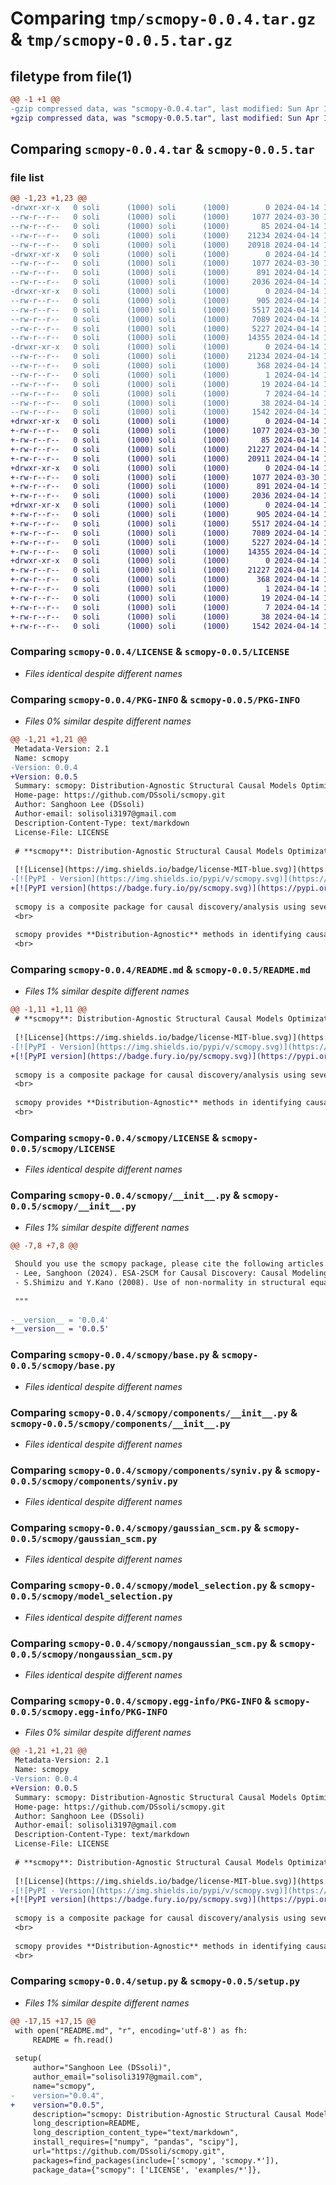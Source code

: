 # Comparing `tmp/scmopy-0.0.4.tar.gz` & `tmp/scmopy-0.0.5.tar.gz`

## filetype from file(1)

```diff
@@ -1 +1 @@
-gzip compressed data, was "scmopy-0.0.4.tar", last modified: Sun Apr 14 18:32:11 2024, max compression
+gzip compressed data, was "scmopy-0.0.5.tar", last modified: Sun Apr 14 18:38:10 2024, max compression
```

## Comparing `scmopy-0.0.4.tar` & `scmopy-0.0.5.tar`

### file list

```diff
@@ -1,23 +1,23 @@
-drwxr-xr-x   0 soli      (1000) soli      (1000)        0 2024-04-14 18:32:11.563721 scmopy-0.0.4/
--rw-r--r--   0 soli      (1000) soli      (1000)     1077 2024-03-30 13:55:39.000000 scmopy-0.0.4/LICENSE
--rw-r--r--   0 soli      (1000) soli      (1000)       85 2024-04-14 17:50:35.000000 scmopy-0.0.4/MANIFEST.in
--rw-r--r--   0 soli      (1000) soli      (1000)    21234 2024-04-14 18:32:11.563721 scmopy-0.0.4/PKG-INFO
--rw-r--r--   0 soli      (1000) soli      (1000)    20918 2024-04-14 18:30:50.000000 scmopy-0.0.4/README.md
-drwxr-xr-x   0 soli      (1000) soli      (1000)        0 2024-04-14 18:32:11.563721 scmopy-0.0.4/scmopy/
--rw-r--r--   0 soli      (1000) soli      (1000)     1077 2024-03-30 10:40:19.000000 scmopy-0.0.4/scmopy/LICENSE
--rw-r--r--   0 soli      (1000) soli      (1000)      891 2024-04-14 18:31:08.000000 scmopy-0.0.4/scmopy/__init__.py
--rw-r--r--   0 soli      (1000) soli      (1000)     2036 2024-04-14 17:43:02.000000 scmopy-0.0.4/scmopy/base.py
-drwxr-xr-x   0 soli      (1000) soli      (1000)        0 2024-04-14 18:32:11.563721 scmopy-0.0.4/scmopy/components/
--rw-r--r--   0 soli      (1000) soli      (1000)      905 2024-04-14 17:41:40.000000 scmopy-0.0.4/scmopy/components/__init__.py
--rw-r--r--   0 soli      (1000) soli      (1000)     5517 2024-04-14 17:42:11.000000 scmopy-0.0.4/scmopy/components/syniv.py
--rw-r--r--   0 soli      (1000) soli      (1000)     7089 2024-04-14 17:43:09.000000 scmopy-0.0.4/scmopy/gaussian_scm.py
--rw-r--r--   0 soli      (1000) soli      (1000)     5227 2024-04-14 17:43:16.000000 scmopy-0.0.4/scmopy/model_selection.py
--rw-r--r--   0 soli      (1000) soli      (1000)    14355 2024-04-14 17:43:56.000000 scmopy-0.0.4/scmopy/nongaussian_scm.py
-drwxr-xr-x   0 soli      (1000) soli      (1000)        0 2024-04-14 18:32:11.563721 scmopy-0.0.4/scmopy.egg-info/
--rw-r--r--   0 soli      (1000) soli      (1000)    21234 2024-04-14 18:32:11.000000 scmopy-0.0.4/scmopy.egg-info/PKG-INFO
--rw-r--r--   0 soli      (1000) soli      (1000)      368 2024-04-14 18:32:11.000000 scmopy-0.0.4/scmopy.egg-info/SOURCES.txt
--rw-r--r--   0 soli      (1000) soli      (1000)        1 2024-04-14 18:32:11.000000 scmopy-0.0.4/scmopy.egg-info/dependency_links.txt
--rw-r--r--   0 soli      (1000) soli      (1000)       19 2024-04-14 18:32:11.000000 scmopy-0.0.4/scmopy.egg-info/requires.txt
--rw-r--r--   0 soli      (1000) soli      (1000)        7 2024-04-14 18:32:11.000000 scmopy-0.0.4/scmopy.egg-info/top_level.txt
--rw-r--r--   0 soli      (1000) soli      (1000)       38 2024-04-14 18:32:11.563721 scmopy-0.0.4/setup.cfg
--rw-r--r--   0 soli      (1000) soli      (1000)     1542 2024-04-14 18:31:13.000000 scmopy-0.0.4/setup.py
+drwxr-xr-x   0 soli      (1000) soli      (1000)        0 2024-04-14 18:38:10.903802 scmopy-0.0.5/
+-rw-r--r--   0 soli      (1000) soli      (1000)     1077 2024-03-30 13:55:39.000000 scmopy-0.0.5/LICENSE
+-rw-r--r--   0 soli      (1000) soli      (1000)       85 2024-04-14 17:50:35.000000 scmopy-0.0.5/MANIFEST.in
+-rw-r--r--   0 soli      (1000) soli      (1000)    21227 2024-04-14 18:38:10.903802 scmopy-0.0.5/PKG-INFO
+-rw-r--r--   0 soli      (1000) soli      (1000)    20911 2024-04-14 18:36:07.000000 scmopy-0.0.5/README.md
+drwxr-xr-x   0 soli      (1000) soli      (1000)        0 2024-04-14 18:38:10.903802 scmopy-0.0.5/scmopy/
+-rw-r--r--   0 soli      (1000) soli      (1000)     1077 2024-03-30 10:40:19.000000 scmopy-0.0.5/scmopy/LICENSE
+-rw-r--r--   0 soli      (1000) soli      (1000)      891 2024-04-14 18:36:38.000000 scmopy-0.0.5/scmopy/__init__.py
+-rw-r--r--   0 soli      (1000) soli      (1000)     2036 2024-04-14 17:43:02.000000 scmopy-0.0.5/scmopy/base.py
+drwxr-xr-x   0 soli      (1000) soli      (1000)        0 2024-04-14 18:38:10.903802 scmopy-0.0.5/scmopy/components/
+-rw-r--r--   0 soli      (1000) soli      (1000)      905 2024-04-14 17:41:40.000000 scmopy-0.0.5/scmopy/components/__init__.py
+-rw-r--r--   0 soli      (1000) soli      (1000)     5517 2024-04-14 17:42:11.000000 scmopy-0.0.5/scmopy/components/syniv.py
+-rw-r--r--   0 soli      (1000) soli      (1000)     7089 2024-04-14 17:43:09.000000 scmopy-0.0.5/scmopy/gaussian_scm.py
+-rw-r--r--   0 soli      (1000) soli      (1000)     5227 2024-04-14 17:43:16.000000 scmopy-0.0.5/scmopy/model_selection.py
+-rw-r--r--   0 soli      (1000) soli      (1000)    14355 2024-04-14 17:43:56.000000 scmopy-0.0.5/scmopy/nongaussian_scm.py
+drwxr-xr-x   0 soli      (1000) soli      (1000)        0 2024-04-14 18:38:10.903802 scmopy-0.0.5/scmopy.egg-info/
+-rw-r--r--   0 soli      (1000) soli      (1000)    21227 2024-04-14 18:38:10.000000 scmopy-0.0.5/scmopy.egg-info/PKG-INFO
+-rw-r--r--   0 soli      (1000) soli      (1000)      368 2024-04-14 18:38:10.000000 scmopy-0.0.5/scmopy.egg-info/SOURCES.txt
+-rw-r--r--   0 soli      (1000) soli      (1000)        1 2024-04-14 18:38:10.000000 scmopy-0.0.5/scmopy.egg-info/dependency_links.txt
+-rw-r--r--   0 soli      (1000) soli      (1000)       19 2024-04-14 18:38:10.000000 scmopy-0.0.5/scmopy.egg-info/requires.txt
+-rw-r--r--   0 soli      (1000) soli      (1000)        7 2024-04-14 18:38:10.000000 scmopy-0.0.5/scmopy.egg-info/top_level.txt
+-rw-r--r--   0 soli      (1000) soli      (1000)       38 2024-04-14 18:38:10.903802 scmopy-0.0.5/setup.cfg
+-rw-r--r--   0 soli      (1000) soli      (1000)     1542 2024-04-14 18:36:42.000000 scmopy-0.0.5/setup.py
```

### Comparing `scmopy-0.0.4/LICENSE` & `scmopy-0.0.5/LICENSE`

 * *Files identical despite different names*

### Comparing `scmopy-0.0.4/PKG-INFO` & `scmopy-0.0.5/PKG-INFO`

 * *Files 0% similar despite different names*

```diff
@@ -1,21 +1,21 @@
 Metadata-Version: 2.1
 Name: scmopy
-Version: 0.0.4
+Version: 0.0.5
 Summary: scmopy: Distribution-Agnostic Structural Causal Models Optimization in Python
 Home-page: https://github.com/DSsoli/scmopy.git
 Author: Sanghoon Lee (DSsoli)
 Author-email: solisoli3197@gmail.com
 Description-Content-Type: text/markdown
 License-File: LICENSE
 
 # **scmopy**: Distribution-Agnostic Structural Causal Models Optimization in Python
 
 [![License](https://img.shields.io/badge/license-MIT-blue.svg)](https://github.com/DSsoli/scmopy/blob/main/LICENSE)
-[![PyPI - Version](https://img.shields.io/pypi/v/scmopy.svg)](https://pypi.org/project/scmopy/)
+[![PyPI version](https://badge.fury.io/py/scmopy.svg)](https://pypi.org/project/scmopy/)
 
 scmopy is a composite package for causal discovery/analysis using several **novel** types of Structural Causal Models Optimization algorithms.
 <br>
 
 scmopy provides **Distribution-Agnostic** methods in identifying causality; in other words, distributional assumptions in typical SCM/SEM such as satisfying the normality conditions are *not* required.
 <br>
```

### Comparing `scmopy-0.0.4/README.md` & `scmopy-0.0.5/README.md`

 * *Files 1% similar despite different names*

```diff
@@ -1,11 +1,11 @@
 # **scmopy**: Distribution-Agnostic Structural Causal Models Optimization in Python
 
 [![License](https://img.shields.io/badge/license-MIT-blue.svg)](https://github.com/DSsoli/scmopy/blob/main/LICENSE)
-[![PyPI - Version](https://img.shields.io/pypi/v/scmopy.svg)](https://pypi.org/project/scmopy/)
+[![PyPI version](https://badge.fury.io/py/scmopy.svg)](https://pypi.org/project/scmopy/)
 
 scmopy is a composite package for causal discovery/analysis using several **novel** types of Structural Causal Models Optimization algorithms.
 <br>
 
 scmopy provides **Distribution-Agnostic** methods in identifying causality; in other words, distributional assumptions in typical SCM/SEM such as satisfying the normality conditions are *not* required.
 <br>
```

### Comparing `scmopy-0.0.4/scmopy/LICENSE` & `scmopy-0.0.5/scmopy/LICENSE`

 * *Files identical despite different names*

### Comparing `scmopy-0.0.4/scmopy/__init__.py` & `scmopy-0.0.5/scmopy/__init__.py`

 * *Files 1% similar despite different names*

```diff
@@ -7,8 +7,8 @@
 
 Should you use the scmopy package, please cite the following articles.
 - Lee, Sanghoon (2024). ESA-2SCM for Causal Discovery: Causal Modeling with Elastic Segmentation-based Synthetic Instrumental Variable, SnB Political and Economic Research Institute, 1, 21. <snbperi.org/article/230>.
 - S.Shimizu and Y.Kano (2008). Use of non-normality in structural equation modeling: Application to direction of causation, Journal of Statistical Planning and Inference, 138, 11, 3483-3491.
 
 """
 
-__version__ = '0.0.4'
+__version__ = '0.0.5'
```

### Comparing `scmopy-0.0.4/scmopy/base.py` & `scmopy-0.0.5/scmopy/base.py`

 * *Files identical despite different names*

### Comparing `scmopy-0.0.4/scmopy/components/__init__.py` & `scmopy-0.0.5/scmopy/components/__init__.py`

 * *Files identical despite different names*

### Comparing `scmopy-0.0.4/scmopy/components/syniv.py` & `scmopy-0.0.5/scmopy/components/syniv.py`

 * *Files identical despite different names*

### Comparing `scmopy-0.0.4/scmopy/gaussian_scm.py` & `scmopy-0.0.5/scmopy/gaussian_scm.py`

 * *Files identical despite different names*

### Comparing `scmopy-0.0.4/scmopy/model_selection.py` & `scmopy-0.0.5/scmopy/model_selection.py`

 * *Files identical despite different names*

### Comparing `scmopy-0.0.4/scmopy/nongaussian_scm.py` & `scmopy-0.0.5/scmopy/nongaussian_scm.py`

 * *Files identical despite different names*

### Comparing `scmopy-0.0.4/scmopy.egg-info/PKG-INFO` & `scmopy-0.0.5/scmopy.egg-info/PKG-INFO`

 * *Files 0% similar despite different names*

```diff
@@ -1,21 +1,21 @@
 Metadata-Version: 2.1
 Name: scmopy
-Version: 0.0.4
+Version: 0.0.5
 Summary: scmopy: Distribution-Agnostic Structural Causal Models Optimization in Python
 Home-page: https://github.com/DSsoli/scmopy.git
 Author: Sanghoon Lee (DSsoli)
 Author-email: solisoli3197@gmail.com
 Description-Content-Type: text/markdown
 License-File: LICENSE
 
 # **scmopy**: Distribution-Agnostic Structural Causal Models Optimization in Python
 
 [![License](https://img.shields.io/badge/license-MIT-blue.svg)](https://github.com/DSsoli/scmopy/blob/main/LICENSE)
-[![PyPI - Version](https://img.shields.io/pypi/v/scmopy.svg)](https://pypi.org/project/scmopy/)
+[![PyPI version](https://badge.fury.io/py/scmopy.svg)](https://pypi.org/project/scmopy/)
 
 scmopy is a composite package for causal discovery/analysis using several **novel** types of Structural Causal Models Optimization algorithms.
 <br>
 
 scmopy provides **Distribution-Agnostic** methods in identifying causality; in other words, distributional assumptions in typical SCM/SEM such as satisfying the normality conditions are *not* required.
 <br>
```

### Comparing `scmopy-0.0.4/setup.py` & `scmopy-0.0.5/setup.py`

 * *Files 1% similar despite different names*

```diff
@@ -17,15 +17,15 @@
 with open("README.md", "r", encoding='utf-8') as fh:
     README = fh.read()
 
 setup(
     author="Sanghoon Lee (DSsoli)",
     author_email="solisoli3197@gmail.com",
     name="scmopy",
-    version="0.0.4",
+    version="0.0.5",
     description="scmopy: Distribution-Agnostic Structural Causal Models Optimization in Python",
     long_description=README,
     long_description_content_type="text/markdown",
     install_requires=["numpy", "pandas", "scipy"],
     url="https://github.com/DSsoli/scmopy.git",
     packages=find_packages(include=['scmopy', 'scmopy.*']),
     package_data={"scmopy": ['LICENSE', 'examples/*']},
```

